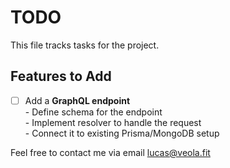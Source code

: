 # TODO

This file tracks tasks for the project.

## Features to Add

- [ ] Add a **GraphQL endpoint**  
       - Define schema for the endpoint  
       - Implement resolver to handle the request  
       - Connect it to existing Prisma/MongoDB setup

Feel free to contact me via email lucas@veola.fit
